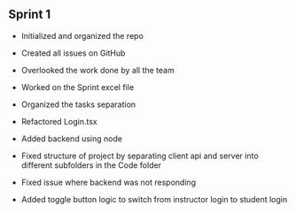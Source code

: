 ## Sprint 1
- Initialized and organized the repo
- Created all issues on GitHub
- Overlooked the work done by all the team
- Worked on the Sprint excel file
- Organized the tasks separation
- Refactored Login.tsx

- Added backend using node
- Fixed structure of project by separating client api and server into different subfolders in the Code folder
- Fixed issue where backend was not responding
- Added toggle button logic to switch from instructor login to student login